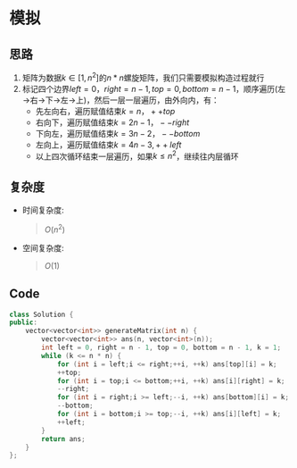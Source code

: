 # 模拟
## 思路
1. 矩阵为数据$k∈[1,n^2]$的$n*n$螺旋矩阵，我们只需要模拟构造过程就行
2. 标记四个边界$left=0，right=n-1,top=0,bottom=n-1$，顺序遍历(左→右→下→左→上)，然后一层一层遍历，由外向内，有：
   - 先左向右，遍历赋值结束$k=n，++top$
   - 右向下，遍历赋值结束$k=2n-1，--right$
   - 下向左，遍历赋值结束$k=3n-2，--bottom$
   - 左向上，遍历赋值结束$k=4n-3, ++left$
   - 以上四次循环结束一层遍历，如果$k\le n^2$，继续往内层循环
## 复杂度
- 时间复杂度:
  > $O(n^2)$
- 空间复杂度:
  > $O(1)$

## Code
```C++ []
class Solution {
public:
    vector<vector<int>> generateMatrix(int n) {
        vector<vector<int>> ans(n, vector<int>(n));
        int left = 0, right = n - 1, top = 0, bottom = n - 1, k = 1;
        while (k <= n * n) {
            for (int i = left;i <= right;++i, ++k) ans[top][i] = k;
            ++top;
            for (int i = top;i <= bottom;++i, ++k) ans[i][right] = k;
            --right;
            for (int i = right;i >= left;--i, ++k) ans[bottom][i] = k;
            --bottom;
            for (int i = bottom;i >= top;--i, ++k) ans[i][left] = k;
            ++left;
        }
        return ans;
    }
};
```
